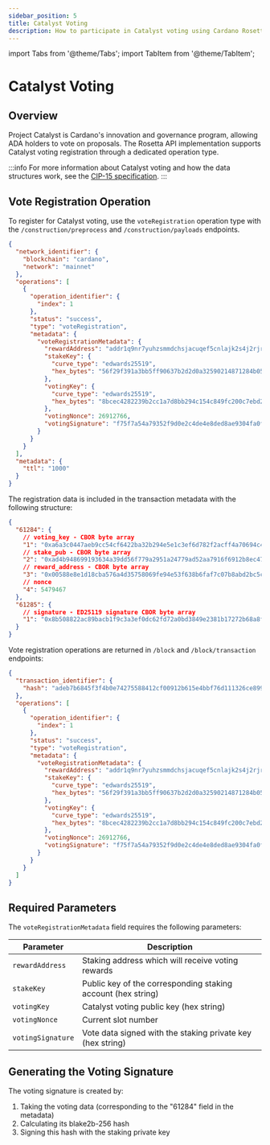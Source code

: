 ```yaml
---
sidebar_position: 5
title: Catalyst Voting
description: How to participate in Catalyst voting using Cardano Rosetta API
---
```


import Tabs from '@theme/Tabs';
import TabItem from '@theme/TabItem';

# Catalyst Voting

## Overview

Project Catalyst is Cardano's innovation and governance program, allowing ADA holders to vote on proposals. The Rosetta API implementation supports Catalyst voting registration through a dedicated operation type.

:::info
For more information about Catalyst voting and how the data structures work, see the [CIP-15 specification](https://cips.cardano.org/cips/cip15/).
:::

## Vote Registration Operation

To register for Catalyst voting, use the `voteRegistration` operation type with the `/construction/preprocess` and `/construction/payloads` endpoints.

<Tabs>
  <TabItem value="request" label="Construction Request" default>

```json
{
  "network_identifier": {
    "blockchain": "cardano",
    "network": "mainnet"
  },
  "operations": [
    {
      "operation_identifier": {
        "index": 1
      },
      "status": "success",
      "type": "voteRegistration",
      "metadata": {
        "voteRegistrationMetadata": {
          "rewardAddress": "addr1q9nr7yuhzsmmdchsjacuqef5cnlajk2s4j2rjre5uzgmtw5vcjwuayent36vkw403c8hat9csyawfgg88qlwweyeshnqsh9r5q",
          "stakeKey": {
            "curve_type": "edwards25519",
            "hex_bytes": "56f29f391a3bb5ff90637b2d2d0a32590214871284b0577e4671b0c1a83f79ba"
          },
          "votingKey": {
            "curve_type": "edwards25519",
            "hex_bytes": "8bcec4282239b2cc1a7d8bb294c154c849fc200c7ebd27ef45e610d849bc302a"
          },
          "votingNonce": 26912766,
          "votingSignature": "f75f7a54a79352f9d0e2c4de4e8ded8ae9304fa0f3b021754f8d149c90c7b01e1c6bbfdd623c294d82f5e5cbbfc0bd6fd1c674780db4025446e2eafc87f61b0a"
        }
      }
    }
  ],
  "metadata": {
    "ttl": "1000"
  }
}
```

  </TabItem>
  <TabItem value="metadata-structure" label="Metadata Structure">

The registration data is included in the transaction metadata with the following structure:

```json
{
  "61284": {
    // voting_key - CBOR byte array
    "1": "0xa6a3c0447aeb9cc54cf6422ba32b294e5e1c3ef6d782f2acff4a70694c4d1663",
    // stake_pub - CBOR byte array
    "2": "0xad4b948699193634a39dd56f779a2951a24779ad52aa7916f6912b8ec4702cee",
    // reward_address - CBOR byte array
    "3": "0x00588e8e1d18cba576a4d35758069fe94e53f638b6faf7c07b8abd2bc5c5cdee47b60edc7772855324c85033c638364214cbfc6627889f81c4",
    // nonce
    "4": 5479467
  },
  "61285": {
    // signature - ED25119 signature CBOR byte array
    "1": "0x8b508822ac89bacb1f9c3a3ef0dc62fd72a0bd3849e2381b17272b68a8f52ea8240dcc855f2264db29a8512bfcd522ab69b982cb011e5f43d0154e72f505f007"
  }
}
```

  </TabItem>
  <TabItem value="response" label="Data API Response">

Vote registration operations are returned in `/block` and `/block/transaction` endpoints:

```json
{
  "transaction_identifier": {
    "hash": "adeb7b6845f3f4b0e74275588412cf00912b615e4bbf76d111326ce899260c59"
  },
  "operations": [
    {
      "operation_identifier": {
        "index": 1
      },
      "status": "success",
      "type": "voteRegistration",
      "metadata": {
        "voteRegistrationMetadata": {
          "rewardAddress": "addr1q9nr7yuhzsmmdchsjacuqef5cnlajk2s4j2rjre5uzgmtw5vcjwuayent36vkw403c8hat9csyawfgg88qlwweyeshnqsh9r5q",
          "stakeKey": {
            "curve_type": "edwards25519",
            "hex_bytes": "56f29f391a3bb5ff90637b2d2d0a32590214871284b0577e4671b0c1a83f79ba"
          },
          "votingKey": {
            "curve_type": "edwards25519",
            "hex_bytes": "8bcec4282239b2cc1a7d8bb294c154c849fc200c7ebd27ef45e610d849bc302a"
          },
          "votingNonce": 26912766,
          "votingSignature": "f75f7a54a79352f9d0e2c4de4e8ded8ae9304fa0f3b021754f8d149c90c7b01e1c6bbfdd623c294d82f5e5cbbfc0bd6fd1c674780db4025446e2eafc87f61b0a"
        }
      }
    }
  ]
}
```

  </TabItem>
</Tabs>

## Required Parameters

The `voteRegistrationMetadata` field requires the following parameters:

| Parameter         | Description                                                  |
| ----------------- | ------------------------------------------------------------ |
| `rewardAddress`   | Staking address which will receive voting rewards            |
| `stakeKey`        | Public key of the corresponding staking account (hex string) |
| `votingKey`       | Catalyst voting public key (hex string)                      |
| `votingNonce`     | Current slot number                                          |
| `votingSignature` | Vote data signed with the staking private key (hex string)   |

## Generating the Voting Signature

The voting signature is created by:

1. Taking the voting data (corresponding to the "61284" field in the metadata)
2. Calculating its blake2b-256 hash
3. Signing this hash with the staking private key
